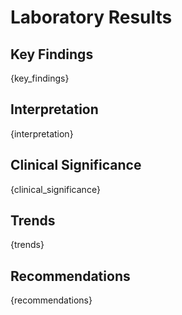 # Laboratory Results
## Key Findings
{key_findings}

## Interpretation
{interpretation}

## Clinical Significance
{clinical_significance}

## Trends
{trends}

## Recommendations
{recommendations}
